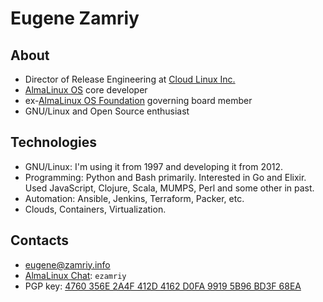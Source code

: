 # Eugene Zamriy


## About

* Director of Release Engineering at [Cloud Linux Inc.](https://www.cloudlinux.com/)
* [AlmaLinux OS](https://almalinux.org/) core developer
* ex-[AlmaLinux OS Foundation](https://almalinux.org/) governing board member
* GNU/Linux and Open Source enthusiast


## Technologies

* GNU/Linux: I'm using it from 1997 and developing it from 2012.
* Programming: Python and Bash primarily. Interested in Go and Elixir. Used JavaScript, Clojure, Scala, MUMPS, Perl and some other in past.
* Automation: Ansible, Jenkins, Terraform, Packer, etc.
* Clouds, Containers, Virtualization.


## Contacts

* [eugene@zamriy.info](mailto:eugene@zamriy.info)
* [AlmaLinux Chat](https://chat.almalinux.org/): `ezamriy`
* PGP key: [4760 356E 2A4F 412D 4162  D0FA 9919 5B96 BD3F 68EA](https://keyoxide.org/hkp/eugene@zamriy.info)

